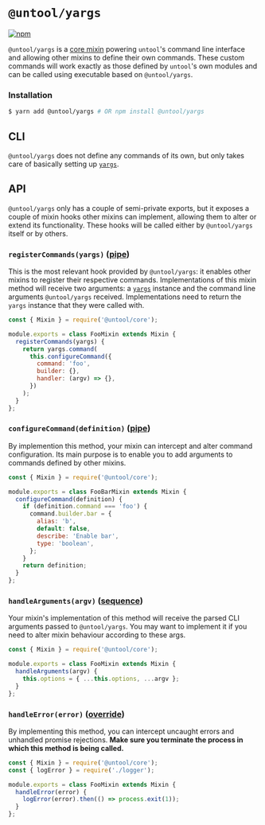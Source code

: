 # `@untool/yargs`

[![npm](https://img.shields.io/npm/v/@untool%2Fyargs.svg)](https://www.npmjs.com/package/@untool%2Fyargs)

`@untool/yargs` is a [core mixin](https://github.com/untool/untool/blob/master/packages/core/README.md#mixins) powering `untool`'s command line interface and allowing other mixins to define their own commands. These custom commands will work exactly as those defined by `untool`'s own modules and can be called using executable based on `@untool/yargs`.

### Installation

```bash
$ yarn add @untool/yargs # OR npm install @untool/yargs
```

## CLI

`@untool/yargs` does not define any commands of its own, but only takes care of basically setting up [`yargs`](http://yargs.js.org).

## API

`@untool/yargs` only has a couple of semi-private exports, but it exposes a couple of mixin hooks other mixins can implement, allowing them to alter or extend its functionality. These hooks will be called either by `@untool/yargs` itself or by others.

### `registerCommands(yargs)` ([pipe](https://github.com/untool/mixinable/blob/master/README.md#definepipe))

This is the most relevant hook provided by `@untool/yargs`: it enables other mixins to register their respective commands. Implementations of this mixin method will receive two arguments: a [`yargs`](http://yargs.js.org) instance and the command line arguments `@untool/yargs` received. Implementations need to return the `yargs` instance that they were called with.

```javascript
const { Mixin } = require('@untool/core');

module.exports = class FooMixin extends Mixin {
  registerCommands(yargs) {
    return yargs.command(
      this.configureCommand({
        command: 'foo',
        builder: {},
        handler: (argv) => {},
      })
    );
  }
};
```

### `configureCommand(definition)` ([pipe](https://github.com/untool/mixinable/blob/master/README.md#definepipe))

By implemention this method, your mixin can intercept and alter command configuration. Its main purpose is to enable you to add arguments to commands defined by other mixins.

```javascript
const { Mixin } = require('@untool/core');

module.exports = class FooBarMixin extends Mixin {
  configureCommand(definition) {
    if (definition.command === 'foo') {
      command.builder.bar = {
        alias: 'b',
        default: false,
        describe: 'Enable bar',
        type: 'boolean',
      };
    }
    return definition;
  }
};
```

### `handleArguments(argv)` ([sequence](https://github.com/untool/mixinable/blob/master/README.md#defineparallel))

Your mixin's implementation of this method will receive the parsed CLI arguments passed to `@untool/yargs`. You may want to implement it if you need to alter mixin behaviour according to these args.

```javascript
const { Mixin } = require('@untool/core');

module.exports = class FooMixin extends Mixin {
  handleArguments(argv) {
    this.options = { ...this.options, ...argv };
  }
};
```

### `handleError(error)` ([override](https://github.com/untool/mixinable/blob/master/README.md#defineoverride))

By implementing this method, you can intercept uncaught errors and unhandled promise rejections. **Make sure you terminate the process in which this method is being called.**

```javascript
const { Mixin } = require('@untool/core');
const { logError } = require('./logger');

module.exports = class FooMixin extends Mixin {
  handleError(error) {
    logError(error).then(() => process.exit(1));
  }
};
```
